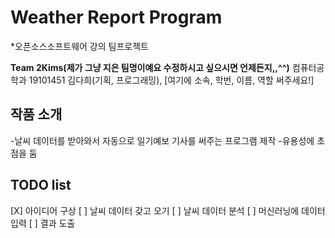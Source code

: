 # Weather Report Program

*오픈소스소프트웨어 강의 팀프로젝트

**Team 2Kims(제가 그냥 지은 팀명이예요 수정하시고 싶으시면 언제든지,,^^)** 컴퓨터공학과 19101451 김다희(기획, 프로그래밍), [여기에 소속, 학번, 이름, 역할 써주세요!]

## 작품 소개
-날씨 데이터를 받아와서 자동으로 일기예보 기사를 써주는 프로그램 제작
-유용성에 초점을 둠

## TODO list
[X] 아이디어 구상
[ ] 날씨 데이터 갖고 오기
[ ] 날씨 데이터 분석
[ ] 머신러닝에 데이터 입력
[ ] 결과 도출
